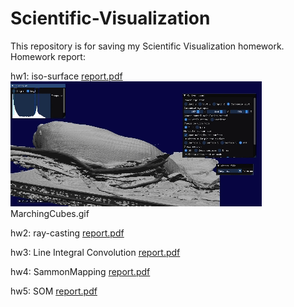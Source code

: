 # Scientific-Visualization

This repository is for saving my Scientific Visualization homework. Homework report:

hw1: iso-surface
[report.pdf](https://github.com/user-attachments/files/21209972/report.pdf)
![image](MarchingCubes.gif)
MarchingCubes.gif


hw2: ray-casting
[report.pdf](https://github.com/user-attachments/files/21209974/report.pdf)

hw3: Line Integral Convolution
[report.pdf](https://github.com/user-attachments/files/21209991/report.pdf)

hw4: SammonMapping
[report.pdf](https://github.com/user-attachments/files/21209998/report.pdf)

hw5: SOM
[report.pdf](https://github.com/user-attachments/files/21210002/report.pdf)

